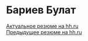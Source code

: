 # Бариев Булат
[Актуальное резюме на hh.ru](https://kazan.hh.ru/resume/243787d0ff082e71060039ed1f316b71744a53)<br>
[Предыдущее резюме на hh.ru](https://kazan.hh.ru/resume/04e0a609ff00a83a2b0039ed1f736563726574)
